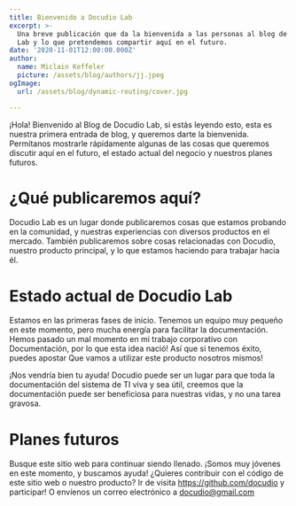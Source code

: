 ```yaml
---
title: Bienvenido a Docudio Lab
excerpt: >-
  Una breve publicación que da la bienvenida a las personas al blog de Docudio
  Lab y lo que pretendemos compartir aquí en el futuro.
date: '2020-11-01T12:00:00.000Z'
author:
  name: Miclain Keffeler
  picture: /assets/blog/authors/jj.jpeg
ogImage:
  url: /assets/blog/dynamic-routing/cover.jpg

---
```

¡Hola! Bienvenido al Blog de Docudio Lab, si estás leyendo esto, esta es nuestra primera entrada de blog, y queremos darte la bienvenida. Permítanos mostrarle rápidamente algunas de las cosas que queremos discutir aquí en el futuro, el estado actual del negocio y nuestros planes futuros.

# ¿Qué publicaremos aquí?

Docudio Lab es un lugar donde publicaremos cosas que estamos probando en la comunidad, y nuestras experiencias con diversos productos en el mercado. También publicaremos sobre cosas relacionadas con Docudio, nuestro producto principal, y lo que estamos haciendo para trabajar hacia él.

# Estado actual de Docudio Lab

Estamos en las primeras fases de inicio. Tenemos un equipo muy pequeño en este momento, pero mucha energía para facilitar la documentación. Hemos pasado un mal momento en mi trabajo corporativo con Documentación, por lo que esta idea nació! Así que si tenemos éxito, puedes apostar Que vamos a utilizar este producto nosotros mismos!

¡Nos vendría bien tu ayuda! Docudio puede ser un lugar para que toda la documentación del sistema de TI viva y sea útil, creemos que la documentación puede ser beneficiosa para nuestras vidas, y no una tarea gravosa. 

# Planes futuros

Busque este sitio web para continuar siendo llenado. ¡Somos muy jóvenes en este momento, y buscamos ayuda! ¿Quieres contribuir con el código de este sitio web o nuestro producto? Ir de visita <https://github.com/docudio> y participar! O envíenos un correo electrónico a [docudio@gmail.com](mailto:docudio@gmail.com)

